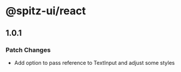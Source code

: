 # @spitz-ui/react

## 1.0.1

### Patch Changes

- Add option to pass reference to TextInput and adjust some styles
